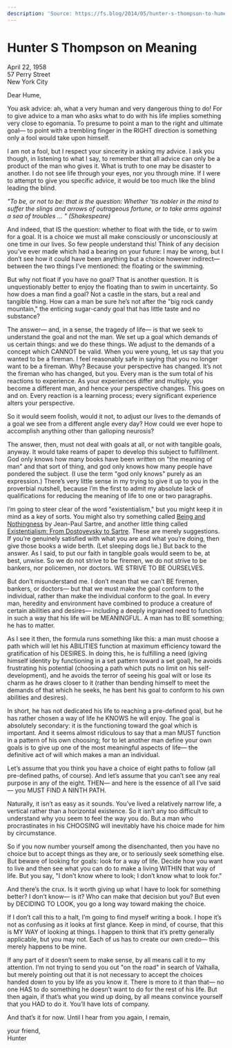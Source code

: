 ```yaml
---
description: 'Source: https://fs.blog/2014/05/hunter-s-thompson-to-hume-logan/'
---
```


# Hunter S Thompson on Meaning

April 22, 1958  
57 Perry Street  
New York City

Dear Hume,

You ask advice: ah, what a very human and very dangerous thing to do! For to give advice to a man who asks what to do with his life implies something very close to egomania. To presume to point a man to the right and ultimate goal— to point with a trembling finger in the RIGHT direction is something only a fool would take upon himself.

I am not a fool, but I respect your sincerity in asking my advice. I ask you though, in listening to what I say, to remember that all advice can only be a product of the man who gives it. What is truth to one may be disaster to another. I do not see life through your eyes, nor you through mine. If I were to attempt to give you specific advice, it would be too much like the blind leading the blind.

_"To be, or not to be: that is the question: Whether ’tis nobler in the mind to suffer the slings and arrows of outrageous fortune, or to take arms against a sea of troubles … " \(Shakespeare\)_

And indeed, that IS the question: whether to float with the tide, or to swim for a goal. It is a choice we must all make consciously or unconsciously at one time in our lives. So few people understand this! Think of any decision you’ve ever made which had a bearing on your future: I may be wrong, but I don’t see how it could have been anything but a choice however indirect— between the two things I’ve mentioned: the floating or the swimming.

But why not float if you have no goal? That is another question. It is unquestionably better to enjoy the floating than to swim in uncertainty. So how does a man find a goal? Not a castle in the stars, but a real and tangible thing. How can a man be sure he’s not after the "big rock candy mountain," the enticing sugar-candy goal that has little taste and no substance?

The answer— and, in a sense, the tragedy of life— is that we seek to understand the goal and not the man. We set up a goal which demands of us certain things: and we do these things. We adjust to the demands of a concept which CANNOT be valid. When you were young, let us say that you wanted to be a fireman. I feel reasonably safe in saying that you no longer want to be a fireman. Why? Because your perspective has changed. It’s not the fireman who has changed, but you. Every man is the sum total of his reactions to experience. As your experiences differ and multiply, you become a different man, and hence your perspective changes. This goes on and on. Every reaction is a learning process; every significant experience alters your perspective.

So it would seem foolish, would it not, to adjust our lives to the demands of a goal we see from a different angle every day? How could we ever hope to accomplish anything other than galloping neurosis?

The answer, then, must not deal with goals at all, or not with tangible goals, anyway. It would take reams of paper to develop this subject to fulfillment. God only knows how many books have been written on "the meaning of man" and that sort of thing, and god only knows how many people have pondered the subject. \(I use the term "god only knows" purely as an expression.\) There’s very little sense in my trying to give it up to you in the proverbial nutshell, because I’m the first to admit my absolute lack of qualifications for reducing the meaning of life to one or two paragraphs.

I’m going to steer clear of the word "existentialism," but you might keep it in mind as a key of sorts. You might also try something called [Being and Nothingness](http://a-fwd.com/es=farstrblo068-21&it=farstrblo0a-21&fr=farstrblo08-21&de=farstrblo07-21&uk=farstrblo-21&ca=farst-20&com=farnamstreet-20&asin-es=0671867806&asin-it=0671867806&asin-fr=0671867806&asin-de=0671867806&asin-uk=0671867806&asin-ca=0671867806&asin-com=0671867806) by Jean-Paul Sartre, and another little thing called [Existentialism: From Dostoyevsky to Sartre](http://a-fwd.com/es=farstrblo068-21&it=farstrblo0a-21&fr=farstrblo08-21&de=farstrblo07-21&uk=farstrblo-21&ca=farst-20&com=farnamstreet-20&asin-es=0452009308&asin-it=0452009308&asin-fr=0452009308&asin-de=0452009308&asin-uk=0452009308&asin-ca=0452009308&asin-com=0452009308). These are merely suggestions. If you’re genuinely satisfied with what you are and what you’re doing, then give those books a wide berth. \(Let sleeping dogs lie.\) But back to the answer. As I said, to put our faith in tangible goals would seem to be, at best, unwise. So we do not strive to be firemen, we do not strive to be bankers, nor policemen, nor doctors. WE STRIVE TO BE OURSELVES.

But don’t misunderstand me. I don’t mean that we can’t BE firemen, bankers, or doctors— but that we must make the goal conform to the individual, rather than make the individual conform to the goal. In every man, heredity and environment have combined to produce a creature of certain abilities and desires— including a deeply ingrained need to function in such a way that his life will be MEANINGFUL. A man has to BE something; he has to matter.

As I see it then, the formula runs something like this: a man must choose a path which will let his ABILITIES function at maximum efficiency toward the gratification of his DESIRES. In doing this, he is fulfilling a need \(giving himself identity by functioning in a set pattern toward a set goal\), he avoids frustrating his potential \(choosing a path which puts no limit on his self-development\), and he avoids the terror of seeing his goal wilt or lose its charm as he draws closer to it \(rather than bending himself to meet the demands of that which he seeks, he has bent his goal to conform to his own abilities and desires\).

In short, he has not dedicated his life to reaching a pre-defined goal, but he has rather chosen a way of life he KNOWS he will enjoy. The goal is absolutely secondary: it is the functioning toward the goal which is important. And it seems almost ridiculous to say that a man MUST function in a pattern of his own choosing; for to let another man define your own goals is to give up one of the most meaningful aspects of life— the definitive act of will which makes a man an individual.

Let’s assume that you think you have a choice of eight paths to follow \(all pre-defined paths, of course\). And let’s assume that you can’t see any real purpose in any of the eight. THEN— and here is the essence of all I’ve said— you MUST FIND A NINTH PATH.

Naturally, it isn’t as easy as it sounds. You’ve lived a relatively narrow life, a vertical rather than a horizontal existence. So it isn’t any too difficult to understand why you seem to feel the way you do. But a man who procrastinates in his CHOOSING will inevitably have his choice made for him by circumstance.

So if you now number yourself among the disenchanted, then you have no choice but to accept things as they are, or to seriously seek something else. But beware of looking for goals: look for a way of life. Decide how you want to live and then see what you can do to make a living WITHIN that way of life. But you say, "I don’t know where to look; I don’t know what to look for."

And there’s the crux. Is it worth giving up what I have to look for something better? I don’t know— is it? Who can make that decision but you? But even by DECIDING TO LOOK, you go a long way toward making the choice.

If I don’t call this to a halt, I’m going to find myself writing a book. I hope it’s not as confusing as it looks at first glance. Keep in mind, of course, that this is MY WAY of looking at things. I happen to think that it’s pretty generally applicable, but you may not. Each of us has to create our own credo— this merely happens to be mine.

If any part of it doesn’t seem to make sense, by all means call it to my attention. I’m not trying to send you out "on the road" in search of Valhalla, but merely pointing out that it is not necessary to accept the choices handed down to you by life as you know it. There is more to it than that— no one HAS to do something he doesn’t want to do for the rest of his life. But then again, if that’s what you wind up doing, by all means convince yourself that you HAD to do it. You’ll have lots of company.

And that’s it for now. Until I hear from you again, I remain,

your friend,  
Hunter

